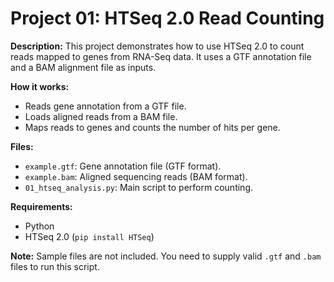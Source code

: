 # Project 01: HTSeq 2.0 Read Counting

**Description:**
This project demonstrates how to use HTSeq 2.0 to count reads mapped to genes from RNA-Seq data. It uses a GTF annotation file and a BAM alignment file as inputs.

**How it works:**
- Reads gene annotation from a GTF file.
- Loads aligned reads from a BAM file.
- Maps reads to genes and counts the number of hits per gene.

**Files:**
- `example.gtf`: Gene annotation file (GTF format).
- `example.bam`: Aligned sequencing reads (BAM format).
- `01_htseq_analysis.py`: Main script to perform counting.

**Requirements:**
- Python
- HTSeq 2.0 (`pip install HTSeq`)

**Note:** Sample files are not included. You need to supply valid `.gtf` and `.bam` files to run this script.

